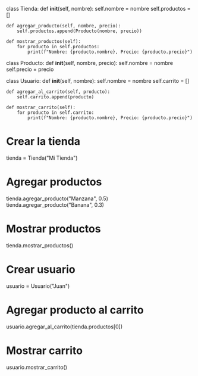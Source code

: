 class Tienda:
    def __init__(self, nombre):
        self.nombre = nombre
        self.productos = []

    def agregar_producto(self, nombre, precio):
        self.productos.append(Producto(nombre, precio))

    def mostrar_productos(self):
        for producto in self.productos:
            print(f"Nombre: {producto.nombre}, Precio: {producto.precio}")

class Producto:
    def __init__(self, nombre, precio):
        self.nombre = nombre
        self.precio = precio

class Usuario:
    def __init__(self, nombre):
        self.nombre = nombre
        self.carrito = []

    def agregar_al_carrito(self, producto):
        self.carrito.append(producto)

    def mostrar_carrito(self):
        for producto in self.carrito:
            print(f"Nombre: {producto.nombre}, Precio: {producto.precio}")

# Crear la tienda
tienda = Tienda("Mi Tienda")

# Agregar productos
tienda.agregar_producto("Manzana", 0.5)
tienda.agregar_producto("Banana", 0.3)

# Mostrar productos
tienda.mostrar_productos()

# Crear usuario
usuario = Usuario("Juan")

# Agregar producto al carrito
usuario.agregar_al_carrito(tienda.productos[0])

# Mostrar carrito
usuario.mostrar_carrito()
